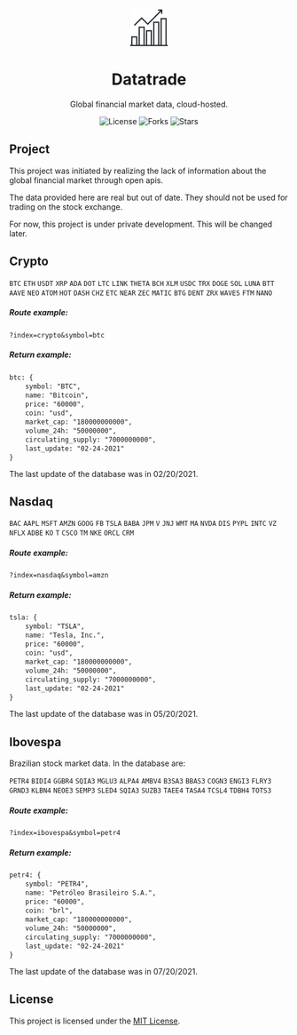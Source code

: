 <p align="center">
  <img alt="Datatrade Icon" src=".github/icon.svg" width="68px">
</p>

<h1 align="center">Datatrade</h1>

<p align="center">
  Global financial market data, cloud-hosted.
</p>

<p align="center">
  <img  src="https://img.shields.io/static/v1?label=license&message=MIT&color=ffffff&labelColor=24292E" alt="License">
  
  <img src="https://img.shields.io/github/forks/joziasmartini/datatrade?label=forks&message=MIT&color=ffffff&labelColor=24292E" alt="Forks">     
  
  <img src="https://img.shields.io/github/stars/joziasmartini/datatrade?label=stars&message=MIT&color=ffffff&labelColor=24292E" alt="Stars">
</p>

## Project

This project was initiated by realizing the lack of information about the global financial market through open apis. 

The data provided here are real but out of date. They should not be used for trading on the stock exchange.

For now, this project is under private development. This will be changed later.

## Crypto

`BTC` `ETH` `USDT` `XRP` `ADA` `DOT` `LTC` `LINK` `THETA` `BCH` `XLM` `USDC` `TRX` `DOGE` `SOL` `LUNA` `BTT` `AAVE` `NEO` `ATOM` `HOT` `DASH` `CHZ` `ETC` `NEAR` `ZEC` `MATIC` `BTG` `DENT` `ZRX` `WAVES` `FTM` `NANO`

##### Route example: 
```
?index=crypto&symbol=btc
```

##### Return example: 
```
btc: {
    symbol: "BTC",
    name: "Bitcoin",
    price: "60000",
    coin: "usd",
    market_cap: "180000000000",
    volume_24h: "50000000",
    circulating_supply: "7000000000",
    last_update: "02-24-2021"
}
```

The last update of the database was in 02/20/2021.

## Nasdaq

`BAC` `AAPL` `MSFT` `AMZN` `GOOG` `FB` `TSLA` `BABA` `JPM` `V` `JNJ` `WMT` `MA` `NVDA` `DIS` `PYPL` `INTC` `VZ` `NFLX` `ADBE` `KO` `T` `CSCO` `TM` `NKE` `ORCL` `CRM`

##### Route example: 
```
?index=nasdaq&symbol=amzn
```

##### Return example: 
```
tsla: {
    symbol: "TSLA",
    name: "Tesla, Inc.",
    price: "60000",
    coin: "usd",
    market_cap: "180000000000",
    volume_24h: "50000000",
    circulating_supply: "7000000000",
    last_update: "02-24-2021"
}
```

The last update of the database was in 05/20/2021.

## Ibovespa
Brazilian stock market data. In the database are:

`PETR4` `BIDI4` `GGBR4` `SQIA3` `MGLU3` `ALPA4` `AMBV4` `B3SA3` `BBAS3` `COGN3` `ENGI3` `FLRY3` `GRND3` `KLBN4` `NEOE3` `SEMP3` `SLED4` `SQIA3` `SUZB3` `TAEE4` `TASA4` `TCSL4` `TDBH4` `TOTS3`

##### Route example: 
```
?index=ibovespa&symbol=petr4
```

##### Return example: 
```
petr4: {
    symbol: "PETR4",
    name: "Petróleo Brasileiro S.A.",
    price: "60000",
    coin: "brl",
    market_cap: "180000000000",
    volume_24h: "50000000",
    circulating_supply: "7000000000",
    last_update: "02-24-2021"
}
```

The last update of the database was in 07/20/2021.

## License

This project is licensed under the [MIT License](LICENSE.md).
